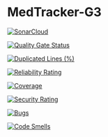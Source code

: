 # MedTracker-G3 

[![SonarCloud](https://github.com/ManassehV2/MedTracker-G3/actions/workflows/dotnet.yml/badge.svg)](https://github.com/ManassehV2/MedTracker-G3/actions/workflows/dotnet.yml)

[![Quality Gate Status](https://sonarcloud.io/api/project_badges/measure?project=ManassehV2_MedTracker-G3&metric=alert_status)](https://sonarcloud.io/summary/new_code?id=ManassehV2_MedTracker-G3)

[![Duplicated Lines (%)](https://sonarcloud.io/api/project_badges/measure?project=ManassehV2_MedTracker-G3&metric=duplicated_lines_density)](https://sonarcloud.io/summary/new_code?id=ManassehV2_MedTracker-G3)

[![Reliability Rating](https://sonarcloud.io/api/project_badges/measure?project=ManassehV2_MedTracker-G3&metric=reliability_rating)](https://sonarcloud.io/summary/new_code?id=ManassehV2_MedTracker-G3)

[![Coverage](https://sonarcloud.io/api/project_badges/measure?project=ManassehV2_MedTracker-G3&metric=coverage)](https://sonarcloud.io/summary/new_code?id=ManassehV2_MedTracker-G3)

[![Security Rating](https://sonarcloud.io/api/project_badges/measure?project=ManassehV2_MedTracker-G3&metric=security_rating)](https://sonarcloud.io/summary/new_code?id=ManassehV2_MedTracker-G3)

[![Bugs](https://sonarcloud.io/api/project_badges/measure?project=ManassehV2_MedTracker-G3&metric=bugs)](https://sonarcloud.io/summary/new_code?id=ManassehV2_MedTracker-G3)

[![Code Smells](https://sonarcloud.io/api/project_badges/measure?project=ManassehV2_MedTracker-G3&metric=code_smells)](https://sonarcloud.io/summary/new_code?id=ManassehV2_MedTracker-G3)
